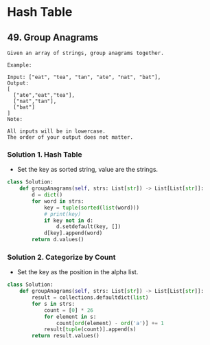 # Hash Table

## 49. Group Anagrams

```
Given an array of strings, group anagrams together.

Example:

Input: ["eat", "tea", "tan", "ate", "nat", "bat"],
Output:
[
  ["ate","eat","tea"],
  ["nat","tan"],
  ["bat"]
]
Note:

All inputs will be in lowercase.
The order of your output does not matter.
```

### Solution 1. Hash Table

* Set the key as sorted string, value are the strings.

```python
class Solution:
    def groupAnagrams(self, strs: List[str]) -> List[List[str]]:
        d = dict()
        for word in strs:
            key = tuple(sorted(list(word)))
            # print(key)
            if key not in d:
                d.setdefault(key, [])
            d[key].append(word)
        return d.values()
```

### Solution 2. Categorize by Count

* Set the key as the position in the alpha list.

```python
class Solution:
    def groupAnagrams(self, strs: List[str]) -> List[List[str]]:
        result = collections.defaultdict(list)
        for s in strs:
            count = [0] * 26
            for element in s:
                count[ord(element) - ord('a')] += 1
            result[tuple(count)].append(s)
        return result.values()
```

